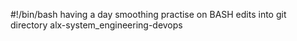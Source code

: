 #!/bin/bash
having a day smoothing practise on BASH edits into git directory alx-system_engineering-devops
